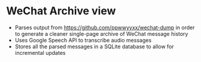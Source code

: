 # WeChat Archive view

- Parses output from https://github.com/ppwwyyxx/wechat-dump in order to generate a cleaner single-page archive of WeChat message history
- Uses Google Speech API to transcribe audio messages
- Stores all the parsed messages in a SQLite database to allow for incremental updates
